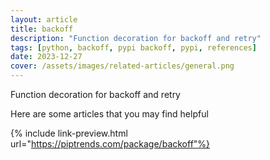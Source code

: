 ```yaml
---
layout: article
title: backoff
description: "Function decoration for backoff and retry"
tags: [python, backoff, pypi backoff, pypi, references]
date: 2023-12-27
cover: /assets/images/related-articles/general.png
---
```


Function decoration for backoff and retry

Here are some articles that you may find helpful

{% include link-preview.html url="https://piptrends.com/package/backoff"%}